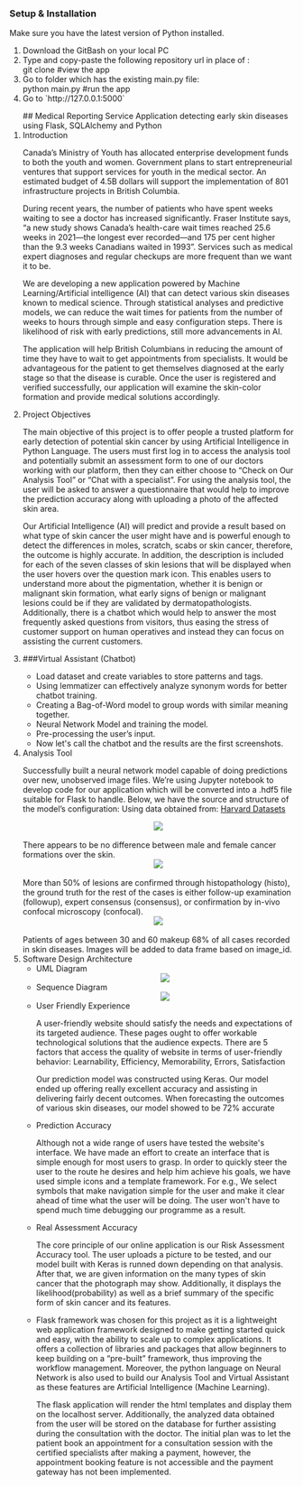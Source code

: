### Setup & Installation

Make sure you have the latest version of Python installed.

<ol>
  <li>Download the GitBash on your local PC</li>
  <li>Type and copy-paste the following repository url in place of <repo-url>:<br>
  git clone <repo-url> #view the app
  </li>
  <li>Go to folder which has the existing main.py file:<br>
  python main.py #run the app
  </li>
  <li>Go to `http://127.0.0.1:5000`
  </li>
</ol>
<ol>
  ## Medical Reporting Service Application detecting early skin diseases using Flask, SQLAlchemy and Python
  <li>
  Introduction
  <p>Canada’s Ministry of Youth has allocated enterprise development funds to both the youth and women. Government plans to start entrepreneurial ventures
  that support services for youth in the medical sector. An estimated budget of 4.5B dollars will support the implementation of 801 infrastructure projects
  in British Columbia.</p>
  <p>During recent years, the number of patients who have spent weeks waiting to see a doctor has increased significantly. Fraser Institute says, “a new 
  study shows Canada’s health-care wait times reached 25.6 weeks in 2021—the longest ever recorded—and 175 per cent higher than the 9.3 weeks Canadians 
  waited in 1993”. Services such as medical expert diagnoses and regular checkups are more frequent than we want it to be.</p>
  <p>We are developing a new application powered by Machine Learning/Artificial intelligence (AI) that can detect various skin diseases known to medical 
  science. Through statistical analyses and predictive models, we can reduce the wait times for patients from the number of weeks to hours through simple
  and easy configuration steps. There is likelihood of risk with early predictions, still more advancements in AI.</p>
  <p>The application will help British Columbians in reducing the amount of time they have to wait to get appointments from specialists. It would be 
  advantageous for the patient to get themselves diagnosed at the early stage so that the disease is curable. Once the user is registered and verified
  successfully, our application will examine the skin-color formation and provide medical solutions accordingly.</p>
  </li>
  <li>
  Project Objectives
  <p>The main objective of this project is to offer people a trusted platform for early detection of potential skin cancer by using Artificial Intelligence
  in Python Language. The users must first log in to access the analysis tool and potentially submit an assessment form to one of our doctors working with our
  platform, then they can either choose to “Check on Our Analysis Tool” or “Chat with a specialist”. For using the analysis tool, the user will be asked to
  answer a questionnaire that would help to improve the prediction accuracy along with uploading a photo of the affected skin area.</p>
  <p>Our Artificial Intelligence (AI) will predict and provide a result based on what type of skin cancer the user might have and is powerful enough to detect
  the differences in moles, scratch, scabs or skin cancer, therefore, the outcome is highly accurate. In addition, the description is included for each of the
  seven classes of skin lesions that will be displayed when the user hovers over the question mark icon. This enables users to understand more about the pigmentation,
  whether it is benign or malignant skin formation, what early signs of benign or malignant lesions could be if they are validated by dermatopathologists.
  Additionally, there is a chatbot which would help to answer the most frequently asked questions from visitors, thus easing the stress of customer support on
  human operatives and instead they can focus on assisting the current customers.</p>
  </li>
  <li>
  ###Virtual Assistant (Chatbot)
  </li>
  <ul>
  <li>Load dataset and create variables to store patterns and tags.</li>
  <li>Using lemmatizer can effectively analyze synonym words for better chatbot training.</li>
  <li>Creating a Bag-of-Word model to group words with similar meaning together.</li>
  <li>Neural Network Model and training the model.</li>
  <li>Pre-processing the user’s input.</li>
  <li>Now let's call the chatbot and the results are the first screenshots.</li>
  </ul>
  <li>
  Analysis Tool
  <p>Successfully built a neural network model capable of doing predictions over new, unobserved image files. We’re using Jupyter notebook to develop code for our application which will be converted into a .hdf5 file suitable for Flask to handle. Below, we have the source and structure of the model’s configuration:
Using data obtained from: <a href="https://dataverse.harvard.edu/dataset.xhtml?persistentId=doi:10.7910/DVN/DBW86T">Harvard Datasets</a></p>
  <div align="center"><img src="https://user-images.githubusercontent.com/30309234/208763727-c8cb4a3e-a057-465d-a6c9-a320c187f84a.png" />
</div><br>
  There appears to be no difference between male and female cancer formations over the skin.
  <div align="center"><img src="https://user-images.githubusercontent.com/30309234/208763825-143f2a6b-641f-421d-86a4-a8d0e8132099.png" />
</div><br>
  More than 50% of lesions are confirmed through histopathology (histo), the ground truth for the rest of the cases is either follow-up examination (followup),
  expert consensus (consensus), or confirmation by in-vivo confocal microscopy (confocal).
  <div align="center"><img src="https://user-images.githubusercontent.com/30309234/208764423-736c8aa3-ea24-452c-aa62-924ba9f35727.png" />
</div><br>
  Patients of ages between 30 and 60 makeup 68% of all cases recorded in skin diseases. Images will be added to data frame based on image_id.
  </li>
  <li>
    Software Design Architecture
    <ul>
    <li>UML Diagram<br><div align="center"><img src="https://user-images.githubusercontent.com/30309234/208759427-8b53c067-489f-4bd7-88ce-aa89a0993629.png" />
</div></li>
    <li>Sequence Diagram<br><div align="center"><img src="https://user-images.githubusercontent.com/30309234/208759179-93c222ae-cee9-4132-98ef-c40ee83f281a.png" /></div></li>
      <li>User Friendly Experience<br>
    <p>A user-friendly website should satisfy the needs and expectations of its targeted audience. These pages ought to offer workable technological solutions that
    the audience expects. There are 5 factors that access the quality of website in terms of user-friendly behavior: Learnability, Efficiency, Memorability,
    Errors, Satisfaction</p>
    <p>Our prediction model was constructed using Keras. Our model ended up offering really excellent accuracy and assisting in delivering fairly decent outcomes.
    When forecasting the outcomes of various skin diseases, our model showed to be 72% accurate</p>
    </li>
    <li>Prediction Accuracy<br>
    <p>Although not a wide range of users have tested the website's interface. We have made an effort to create an interface that is simple enough for most users
    to grasp. In order to quickly steer the user to the route he desires and help him achieve his goals, we have used simple icons and a template framework.
    For e.g., We select symbols that make navigation simple for the user and make it	clear ahead of time what the user will be doing. The user won't have to spend
    much time debugging our programme as a result.</li>
    <li>Real Assessment Accuracy<br>
    <p>The core principle of our online application is our Risk Assessment Accuracy tool. The user uploads a picture to be tested, and our model built with Keras
    is runned down depending on that analysis. After that, we are given information on the many types of skin cancer that the photograph may show. Additionally,
    it displays the likelihood(probability)  as well as a brief summary of the specific form of skin cancer and its features.</p>
    </li>
    <li>
    <p>Flask framework was chosen for this project as it is a lightweight web application framework designed to make getting started quick and easy, with the
    ability to scale up to complex applications. It offers a collection of libraries and packages that allow beginners to keep building on a “pre-built” framework,
    thus improving the workflow management. Moreover, the python language on Neural Network is also used to build our Analysis Tool and Virtual Assistant as
    these features are Artificial Intelligence (Machine Learning).</p><p>The flask application will render the html templates and display them on the localhost
    server. Additionally, the analyzed data obtained from the user will be stored on the database for further assisting during the consultation with the doctor.
    The initial plan was to let the patient book an appointment for a consultation session with the certified specialists after making a payment, however, the
    appointment booking feature is not accessible and the payment gateway has not been implemented.</p>
    </li>
    </ul>
  </li>
</ol>
